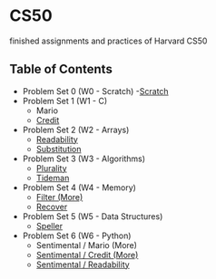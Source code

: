 # CS50
finished assignments and practices of Harvard CS50

## Table of Contents
* Problem Set 0 (W0 - Scratch)
  -[Scratch](https://github.com/JeremyJi10/CS50/blob/master/PenaltyKicks.sb3)
* Problem Set 1 (W1 - C)
  - Mario
  - [Credit](https://github.com/JeremyJi10/CS50/blob/master/credit.py)
* Problem Set 2 (W2 - Arrays)
  - [Readability](https://github.com/JeremyJi10/CS50/blob/master/readability.c)
  - [Substitution](https://github.com/JeremyJi10/CS50/blob/master/substitution.c)
* Problem Set 3 (W3 - Algorithms)
  - [Plurality](https://github.com/JeremyJi10/CS50/blob/master/plurality.c)
  - [Tideman](https://github.com/JeremyJi10/CS50/blob/master/tideman.c)
* Problem Set 4 (W4 - Memory)
  - [Filter (More)](https://github.com/JeremyJi10/CS50/tree/master/filter)
  - [Recover](https://github.com/JeremyJi10/CS50/tree/master/recover)
* Problem Set 5 (W5 - Data Structures)
  - [Speller](https://github.com/JeremyJi10/CS50/tree/master/speller)
* Problem Set 6 (W6 - Python)
  - Sentimental / Mario (More)
  - [Sentimental / Credit (More)](https://github.com/JeremyJi10/CS50/blob/master/credit.py)
  - [Sentimental / Readability](https://github.com/JeremyJi10/CS50/blob/master/readability.py)
